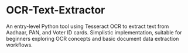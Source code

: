 # OCR-Text-Extractor
An entry-level Python tool using Tesseract OCR to extract text from Aadhaar, PAN, and Voter ID cards. Simplistic implementation, suitable for beginners exploring OCR concepts and basic document data extraction workflows.
